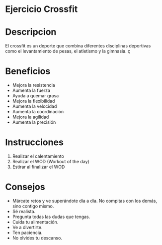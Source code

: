 # Ejercicio Crossfit

# Descripcion
El crossfit es un deporte que combina diferentes disciplinas deportivas como el levantamiento de pesas, el atletismo y la gimnasia. ç

# Beneficios
- Mejora la resistencia
- Aumenta la fuerza
- Ayuda a quemar grasa
- Mejora la flexibilidad
- Aumenta la velocidad
- Aumenta la coordinación
- Mejora la agilidad
- Aumenta la precisión

# Instrucciones 
1. Realizar el calentamiento
2. Realizar el WOD (Workout of the day)
3. Estirar al finalizar el WOD

# Consejos
- Márcate retos y ve superándote día a día. No compitas con los demás, sino contigo mismo.
- Sé realista. 
- Pregunta todas las dudas que tengas. 
- Cuida tu alimentación. 
- Ve a divertirte. 
- Ten paciencia. 
- No olvides tu descanso.